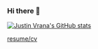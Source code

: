 ### Hi there 👋

[![Justin Vrana's GitHub stats](https://github-readme-stats.vercel.app/api?username=jvrana&count_private=true&show_icons=true&theme=radical)](https://github.com/anuraghazra/github-readme-stats)

[resume/cv](https://jvrana.github.io/markdown-cv/)
